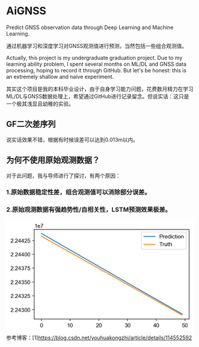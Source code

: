 # AiGNSS
Predict GNSS observation data through Deep Learning and Machine Learning. 

通过机器学习和深度学习对GNSS观测值进行预测，当然包括一些组合观测值。

Actually, this project is my undergraduate graduation project. Due to my learning ability problem, I spent several months on ML/DL and GNSS data processing, hoping to record it through GitHub. But let's be honest: this is an extremely shallow and naive experiment.

其实这个项目是我的本科毕业设计，由于自身学习能力问题，花费数月精力在学习ML/DL与GNSS数据处理上，希望通过GitHub进行记录留念。但说实话：这只是一个极其浅显且幼稚的实验。

## GF二次差序列
说实话效果不错，根据有时候误差可以达到0.013m以内。

## 为何不使用原始观测数据？
对于此问题，我与导师进行了探讨，有两个原因：
### 1.原始数据稳定性差，组合观测值可以消除部分误差。
### 2.原始观测数据有强趋势性/自相关性，LSTM预测效果极差。
![image](/images/1.png)
参考博客：[1]https://blog.csdn.net/youhuakongzhi/article/details/114552592


